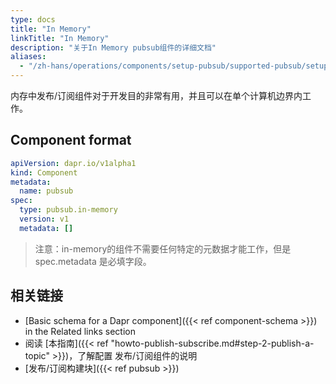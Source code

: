 ```yaml
---
type: docs
title: "In Memory"
linkTitle: "In Memory"
description: "关于In Memory pubsub组件的详细文档"
aliases:
  - "/zh-hans/operations/components/setup-pubsub/supported-pubsub/setup-inmemory/"
---
```


内存中发布/订阅组件对于开发目的非常有用，并且可以在单个计算机边界内工作。

## Component format

```yaml
apiVersion: dapr.io/v1alpha1
kind: Component
metadata:
  name: pubsub
spec:
  type: pubsub.in-memory
  version: v1
  metadata: []
```

> 注意：in-memory的组件不需要任何特定的元数据才能工作，但是 spec.metadata 是必填字段。

## 相关链接
- [Basic schema for a Dapr component]({{< ref component-schema >}}) in the Related links section
- 阅读 [本指南]({{< ref "howto-publish-subscribe.md#step-2-publish-a-topic" >}})，了解配置 发布/订阅组件的说明
- [发布/订阅构建块]({{< ref pubsub >}})
